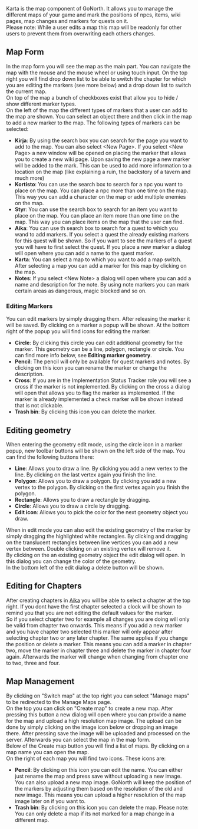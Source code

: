 Karta is the map component of GoNorth. It allows you to manage the different maps of your game and mark the positions of npcs, items, wiki pages, map changes and markers for quests on it.  
Please note: While a user edits a map this map will be readonly for other users to prevent them from overwriting each others changes.

## Map Form
In the map form you will see the map as the main part. You can navigate the map with the mouse and the mouse wheel or using touch input. On the top right you will find drop down list to be able to switch the chapter for which you are editing the markers (see more below) and a drop down list to switch the current map.  
On top of the map a bunch of checkboxes exist that allow you to hide / show different marker types.  
On the left of the map the different types of markers that a user can add to the map are shown. You can select an object there and then click in the map to add a new marker to the map. The following types of markers can be selected:
 * **Kirja**: By using the search box you can search for the page you want to add to the map. You can also select &lt;New Page&gt;. If you select &lt;New Page&gt; a new window will be opened on placing the marker that allows you to create a new wiki page. Upon saving the new page a new marker will be added to the mark. This can be used to add more information to a location on the map (like explaining a ruin, the backstory of a tavern and much more)
 * **Kortisto**: You can use the search box to search for a npc you want to place on the map. You can place a npc more than one time on the map. This way you can add a character on the map or add multiple enemies on the map.
 * **Styr**: You can use the search box to search for an item you want to place on the map. You can place an item more than one time on the map. This way you can place items on the map that the user can find.
 * **Aika**: You can use th search box to search for a quest to which you wand to add markers. If you select a quest the already existing markers for this quest will be shown. So if you want to see the markers of a quest you will have to first select the quest. If you place a new marker a dialog will open where you can add a name to the quest marker.
 * **Karta**: You can select a map to which you want to add a map switch. After selecting a map you can add a marker for this map by clicking on the map.
 * **Notes**: If you select &lt;New Note&gt; a dialog will open where you can add a name and description for the note. By using note markers you can mark certain areas as dangerous, magic blocked and so on.

### Editing Markers
You can edit markers by simply dragging them. After releasing the marker it will be saved. By clicking on a marker a popup will be shown. At the bottom right of the popup you will find icons for editing the marker:
 * **Circle**: By clicking this circle you can edit additional geometry for the marker. This geometry can be a line, polygon, rectangle or circle. You can find more info below, see **Editing marker geometry**.
 * **Pencil**: The pencil will only be available for quest markers and notes. By clicking on this icon you can rename the marker or change the description.
 * **Cross**: If you are in the Implementation Status Tracker role you will see a cross if the marker is not implemented. By clicking on the cross a dialog will open that allows you to flag the marker as implemented. If the marker is already implemented a check marker will be shown instead that is not clickable.
 * **Trash bin**: By clicking this icon you can delete the marker.

## Editing geometry
When entering the geometry edit mode, using the circle icon in a marker popup, new toolbar buttons will be shown on the left side of the map. You can find the following buttons there:
 * **Line**: Allows you to draw a line. By clicking you add a new vertex to the line. By clicking on the last vertex again you finish the line.
 * **Polygon**: Allows you to draw a polygon. By clicking you add a new vertex to the polygon. By clicking on the first vertex again you finish the polygon.
 * **Rectangle**: Allows you to draw a rectangle by dragging.
 * **Circle**: Allows you to draw a circle by dragging.
 * **Edit icon**: Allows you to pick the color for the next geometry object you draw.

When in edit mode you can also edit the existing geometry of the marker by simply dragging the highlighted white rectangles. By clicking and dragging on the translucent rectangles between line vertices you can add a new vertex between. Double clicking on an existing vertex will remove it.  
By clicking on the an existing geometry object the edit dialog will open. In this dialog you can change the color of the geometry.  
In the bottom left of the edit dialog a delete button will be shown.

## Editing for Chapters
After creating chapters in [Aika](/steffendx/GoNorth/wiki/Aika) you will be able to select a chapter at the top right. If you dont have the first chapter selected a clock will be shown to remind you that you are not editing the default values for the marker.  
So if you select chapter two for example all changes you are doing will only be valid from chapter two onwards. This means if you add a new marker and you have chapter two selected this marker will only appear after selecting chapter two or any later chapter. The same applies if you change the position or delete a marker. This means you can add a marker in chapter two, move the marker in chapter three and delete the marker in chapter four again. Afterwards the marker will change when changing from chapter one to two, three and four.

## Map Management
By clicking on "Switch map" at the top right you can select "Manage maps" to be redirected to the Manage Maps page.  
On the top you can click on "Create map" to create a new map. After pressing this button a new dialog will open where you can provide a name for the map and upload a high resolution map image. The upload can be done by simply clicking on the image icon below or dropping an image there. After pressing save the image will be uploaded and processed on the server. Afterwards you can select the map in the map form.  
Below of the Create map button you will find a list of maps. By clicking on a map name you can open the map.   
On the right of each map you will find two icons. These icons are:
 * **Pencil**: By clicking on this icon you can edit the name. You can either just rename the map and press save without uploading a new image. You can also upload a new map image. GoNorth will keep the position of the markers by adjusting them based on the resolution of the old and new image. This means you can upload a higher resolution of the map image later on if you want to.  
 * **Trash bin**: By clicking on this icon you can delete the map. Please note: You can only delete a map if its not marked for a map change in a different map.